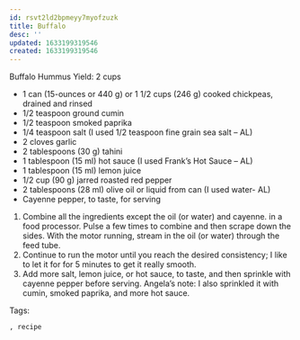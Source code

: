 ```yaml
---
id: rsvt2ld2bpmeyy7myofzuzk
title: Buffalo
desc: ''
updated: 1633199319546
created: 1633199319546
---
```


Buffalo Hummus
Yield: 2 cups

* 1 can (15-ounces or 440 g) or 1 1/2 cups (246 g) cooked chickpeas, drained and rinsed
* 1/2 teaspoon ground cumin
* 1/2 teaspoon smoked paprika
* 1/4 teaspoon salt (I used 1/2 teaspoon fine grain sea salt – AL)
* 2 cloves garlic
* 2 tablespoons (30 g) tahini
* 1 tablespoon (15 ml) hot sauce (I used Frank’s Hot Sauce – AL)
* 1 tablespoon (15 ml) lemon juice
* 1/2 cup (90 g) jarred roasted red pepper
* 2 tablespoons (28 ml) olive oil or liquid from can (I used water- AL)
* Cayenne pepper, to taste, for serving

1. Combine all the ingredients except the oil (or water) and cayenne. in a food processor. Pulse a few times to combine and then scrape down the sides. With the motor running, stream in the oil (or water) through the feed tube.
2. Continue to run the motor until you reach the desired consistency; I like to let it for for 5 minutes to get it really smooth.
3. Add more salt, lemon juice, or hot sauce, to taste, and then sprinkle with cayenne pepper before serving. Angela’s note: I also sprinkled it with cumin, smoked paprika, and more hot sauce.

Tags:
  
    , recipe
